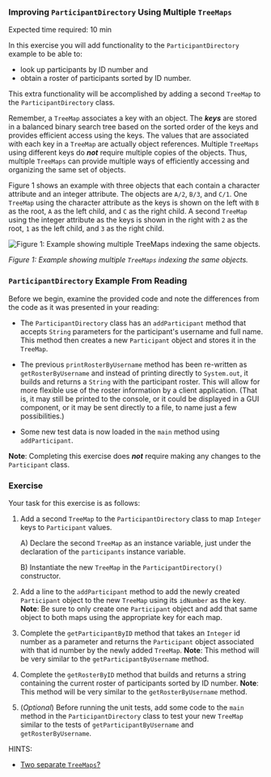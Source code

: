 ### Improving `ParticipantDirectory` Using Multiple `TreeMaps`

Expected time required: 10 min

In this exercise you will add functionality to the `ParticipantDirectory`
example to be able to:

* look up participants by ID number and
* obtain a roster of participants sorted by ID number.

This extra functionality will be accomplished by adding a second
`TreeMap` to the `ParticipantDirectory` class.

Remember, a `TreeMap` associates a key with an object. The ***keys*** are
stored in a balanced binary search tree based on the sorted order of the
keys and provides efficient access using the keys. The values that are
associated with each key in a `TreeMap` are actually object references.
Multiple `TreeMaps` using different keys do ***not*** require multiple
copies of the objects. Thus, multiple `TreeMaps` can provide multiple ways
of efficiently accessing and organizing the same set of objects.

Figure 1 shows an example with three objects that each contain a character
attribute and an integer attribute. The objects are `A/2`, `B/3`, and `C/1`.
One `TreeMap` using the character attribute as the keys is shown on the left
with `B` as the root, `A` as the left child, and `C` as the right child.
A second `TreeMap` using the integer attribute as the keys is shown in the
right with `2` as the root, `1` as the left child, and `3` as the right child.

![Figure 1: Example showing multiple `TreeMaps` indexing the same
  objects.](./resources/trees/MultipleTreeMaps.png)

*Figure 1: Example showing multiple `TreeMaps` indexing the same objects.*

### `ParticipantDirectory` Example From Reading

Before we begin, examine the provided code and note the differences
from the code as it was presented in your reading:

* The `ParticipantDirectory` class has an `addParticipant` method that
accepts `String` parameters for the participant's username and full name.
This method then creates a new `Participant` object and stores it in the
`TreeMap`.

* The previous `printRosterByUsername` method has been re-written as
`getRosterByUsername` and instead of printing directly to `System.out`,
it builds and returns a `String` with the participant roster. This will
allow for more flexible use of the roster information by a client
application. (That is, it may still be printed to the console, or it
could be displayed in a GUI component, or it may be sent directly to a
file, to name just a few possibilities.)

* Some new test data is now loaded in the `main` method using `addParticipant`.

**Note**: Completing this exercise does ***not*** require making any
changes to the `Participant` class.

### Exercise

Your task for this exercise is as follows:

1. Add a second `TreeMap` to the `ParticipantDirectory` class to map
`Integer` keys to `Participant` values.

    A) Declare the second `TreeMap` as an instance variable, just under
    the declaration of the `participants` instance variable.
    
    B) Instantiate the new `TreeMap` in the `ParticipantDirectory()`
    constructor.

2. Add a line to the `addParticipant` method to add the newly created `Participant`
object to the new `TreeMap` using its `idNumber` as the key. **Note**: Be sure to
only create one `Participant` object and add that same object to both maps using
the appropriate key for each map.

3. Complete the `getParticipantByID` method that takes an `Integer` id number as a 
parameter and returns the `Participant` object associated with that id number
by the newly added `TreeMap`. **Note**: This method will be very similar to
the `getParticipantByUsername` method.

4.  Complete the `getRosterByID` method that builds and returns a string containing
the current roster of participants sorted by ID number. **Note**: This method
will be very similar to the `getRosterByUsername` method.

5. (*Optional*) Before running the unit tests, add some code to the `main`
method in the `ParticipantDirectory` class to test your new `TreeMap` similar
to the tests of `getParticipantByUsername` and `getRosterByUsername`.

HINTS:
* [Two separate `TreeMaps`?](./hints/hint_01.md)
